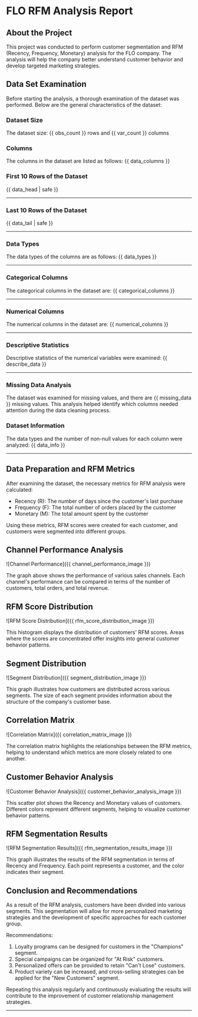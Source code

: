 
# FLO RFM Analysis Report

## About the Project

This project was conducted to perform customer segmentation and RFM (Recency, Frequency, Monetary) analysis for the FLO company. The analysis will help the company better understand customer behavior and develop targeted marketing strategies.

## Data Set Examination

Before starting the analysis, a thorough examination of the dataset was performed. Below are the general characteristics of the dataset:

### Dataset Size
The dataset size: {{ obs_count }} rows and {{ var_count }} columns

### Columns
The columns in the dataset are listed as follows:
{{ data_columns }}

### First 10 Rows of the Dataset
{{ data_head | safe }}

---

### Last 10 Rows of the Dataset  
{{ data_tail | safe }}

---

### Data Types
The data types of the columns are as follows:
{{ data_types }}

---

### Categorical Columns
The categorical columns in the dataset are:
{{ categorical_columns }}

---

### Numerical Columns
The numerical columns in the dataset are:
{{ numerical_columns }}

---

### Descriptive Statistics
Descriptive statistics of the numerical variables were examined:
{{ describe_data }}

---

### Missing Data Analysis
The dataset was examined for missing values, and there are
{{ missing_data }} 
missing values. This analysis helped identify which columns needed attention during the data cleaning process.

### Dataset Information
The data types and the number of non-null values for each column were analyzed:
{{ data_info }}

---

## Data Preparation and RFM Metrics

After examining the dataset, the necessary metrics for RFM analysis were calculated:

- Recency (R): The number of days since the customer's last purchase
- Frequency (F): The total number of orders placed by the customer
- Monetary (M): The total amount spent by the customer

Using these metrics, RFM scores were created for each customer, and customers were segmented into different groups.

## Channel Performance Analysis

![Channel Performance]({{ channel_performance_image }})

The graph above shows the performance of various sales channels. Each channel's performance can be compared in terms of the number of customers, total orders, and total revenue.

## RFM Score Distribution

![RFM Score Distribution]({{ rfm_score_distribution_image }})

This histogram displays the distribution of customers' RFM scores. Areas where the scores are concentrated offer insights into general customer behavior patterns.

## Segment Distribution

![Segment Distribution]({{ segment_distribution_image }})

This graph illustrates how customers are distributed across various segments. The size of each segment provides information about the structure of the company's customer base.

## Correlation Matrix

![Correlation Matrix]({{ correlation_matrix_image }})

The correlation matrix highlights the relationships between the RFM metrics, helping to understand which metrics are more closely related to one another.

## Customer Behavior Analysis

![Customer Behavior Analysis]({{ customer_behavior_analysis_image }})

This scatter plot shows the Recency and Monetary values of customers. Different colors represent different segments, helping to visualize customer behavior patterns.

## RFM Segmentation Results

![RFM Segmentation Results]({{ rfm_segmentation_results_image }})

This graph illustrates the results of the RFM segmentation in terms of Recency and Frequency. Each point represents a customer, and the color indicates their segment.

## Conclusion and Recommendations

As a result of the RFM analysis, customers have been divided into various segments. This segmentation will allow for more personalized marketing strategies and the development of specific approaches for each customer group.

Recommendations:
1. Loyalty programs can be designed for customers in the "Champions" segment.
2. Special campaigns can be organized for "At Risk" customers.
3. Personalized offers can be provided to retain "Can't Lose" customers.
4. Product variety can be increased, and cross-selling strategies can be applied for the "New Customers" segment.

Repeating this analysis regularly and continuously evaluating the results will contribute to the improvement of customer relationship management strategies.

---